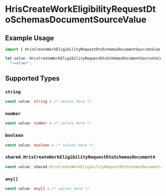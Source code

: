# HrisCreateWorkEligibilityRequestDtoSchemasDocumentSourceValue

## Example Usage

```typescript
import { HrisCreateWorkEligibilityRequestDtoSchemasDocumentSourceValue } from "@stackone/stackone-client-ts/sdk/models/shared";

let value: HrisCreateWorkEligibilityRequestDtoSchemasDocumentSourceValue =
  "<value>";
```

## Supported Types

### `string`

```typescript
const value: string = /* values here */
```

### `number`

```typescript
const value: number = /* values here */
```

### `boolean`

```typescript
const value: boolean = /* values here */
```

### `shared.HrisCreateWorkEligibilityRequestDtoSchemasDocument4`

```typescript
const value: shared.HrisCreateWorkEligibilityRequestDtoSchemasDocument4 = /* values here */
```

### `any[]`

```typescript
const value: any[] = /* values here */
```

